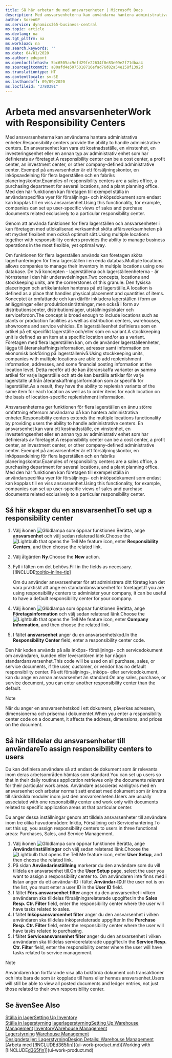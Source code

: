 ```yaml
---
title: Så här arbetar du med ansvarsenheter | Microsoft Docs
description: Med ansvarsenheterna kan användarna hantera administrativa enheter. En ansvarsenhet kan vara ett kostnadsställe, en vinstenhet, en investeringsenhet eller en annan typ av administrativ enhet som har definierats av företaget.
author: SorenGP
ms.service: dynamics365-business-central
ms.topic: article
ms.devlang: na
ms.tgt_pltfrm: na
ms.workload: na
ms.search.keywords: ''
ms.date: 04/01/2020
ms.author: edupont
ms.openlocfilehash: 5bc6505ac9efd29fe22634f0e83e09e2f71dbaa4
ms.sourcegitcommit: a80afd4e5075018716efad76d82a54e158f1392d
ms.translationtype: HT
ms.contentlocale: sv-SE
ms.lasthandoff: 09/09/2020
ms.locfileid: "3780391"
---
```

# <a name="work-with-responsibility-centers"></a><span data-ttu-id="e00ba-104">Arbeta med ansvarsenheter</span><span class="sxs-lookup"><span data-stu-id="e00ba-104">Work with Responsibility Centers</span></span>
<span data-ttu-id="e00ba-105">Med ansvarsenheterna kan användarna hantera administrativa enheter.</span><span class="sxs-lookup"><span data-stu-id="e00ba-105">Responsibility centers provide the ability to handle administrative centers.</span></span> <span data-ttu-id="e00ba-106">En ansvarsenhet kan vara ett kostnadsställe, en vinstenhet, en investeringsenhet eller en annan typ av administrativ enhet som har definierats av företaget.</span><span class="sxs-lookup"><span data-stu-id="e00ba-106">A responsibility center can be a cost center, a profit center, an investment center, or other company-defined administrative center.</span></span> <span data-ttu-id="e00ba-107">Exempel på ansvarsenheter är ett försäljningskontor, en inköpsavdelning för flera lagerställen och en fabriks planeringskontor.</span><span class="sxs-lookup"><span data-stu-id="e00ba-107">Examples of responsibility centers are a sales office, a purchasing department for several locations, and a plant planning office.</span></span> <span data-ttu-id="e00ba-108">Med den här funktionen kan företagen till exempel ställa in användarspecifika vyer för försäljnings- och inköpsdokument som endast kan kopplas till en viss ansvarsenhet.</span><span class="sxs-lookup"><span data-stu-id="e00ba-108">Using this functionality, for example, companies can set up user-specific views of sales and purchase documents related exclusively to a particular responsibility center.</span></span>  

<span data-ttu-id="e00ba-109">Genom att använda funktionen för flera lagerställen och ansvarsenheter i kan företagen med utlokaliserad verksamhet sköta affärsverksamheten på ett mycket flexibelt men också optimalt sätt.</span><span class="sxs-lookup"><span data-stu-id="e00ba-109">Using multiple locations together with responsibility centers provides the ability to manage business operations in the most flexible, yet optimal way.</span></span>

<span data-ttu-id="e00ba-110">Om funktionen för flera lagerställen används kan företagen sköta lagerhanteringen för flera lagerställen i en enda databas.</span><span class="sxs-lookup"><span data-stu-id="e00ba-110">Multiple locations allows companies to manage their inventory in multiple locations using one database.</span></span> <span data-ttu-id="e00ba-111">De två koncepten - lagerställena och lagerställeenheterna - är hörnstenar i den här underavdelningen.</span><span class="sxs-lookup"><span data-stu-id="e00ba-111">Two concepts, locations and stockkeeping units, are the cornerstones of this granule.</span></span> <span data-ttu-id="e00ba-112">Den fysiska placeringen och artikelantalen hanteras på ett lagerställe.</span><span class="sxs-lookup"><span data-stu-id="e00ba-112">A location is defined as a place that handles physical placement and quantities of items.</span></span> <span data-ttu-id="e00ba-113">Konceptet är omfattande och kan därför inkludera lagerställen i form av anläggningar eller produktionsinrättningar, men också i form av distributionscenter, distributionslager, utställningslokaler och servicefordon.</span><span class="sxs-lookup"><span data-stu-id="e00ba-113">The concept is broad enough to include locations such as plants or production facilities as well as distribution centers, warehouses, showrooms and service vehicles.</span></span> <span data-ttu-id="e00ba-114">En lagerställeenhet definieras som en artikel på ett specifikt lagerställe och/eller som en variant.</span><span class="sxs-lookup"><span data-stu-id="e00ba-114">A stockkeeping unit is defined as an item at a specific location and/or as a variant.</span></span> <span data-ttu-id="e00ba-115">Företagen med flera lagerställen kan, om de använder lagerställeenheter, lägga till återanskaffningsinformation, adresser samt information om ekonomisk bokföring på lagerställenivå.</span><span class="sxs-lookup"><span data-stu-id="e00ba-115">Using stockkeeping units, companies with multiple locations are able to add replenishment information, addresses, and some financial posting information at the location level.</span></span> <span data-ttu-id="e00ba-116">Detta medför att de kan återanskaffa varianter av samma artikel för varje lagerställe och att de kan beställa artiklar för varje lagerställe utifrån återanskaffningsinformation som är specifik för lagerstället.</span><span class="sxs-lookup"><span data-stu-id="e00ba-116">As a result, they have the ability to replenish variants of the same item for each location as well as to order items for each location on the basis of location-specific replenishment information.</span></span>  

<span data-ttu-id="e00ba-117">Ansvarsenheterna ger funktionen för flera lagerställen en ännu större omfattning eftersom användarna då kan hantera administrativa enheter.</span><span class="sxs-lookup"><span data-stu-id="e00ba-117">Responsibility centers extends the multiple locations functionality by providing users the ability to handle administrative centers.</span></span> <span data-ttu-id="e00ba-118">En ansvarsenhet kan vara ett kostnadsställe, en vinstenhet, en investeringsenhet eller en annan typ av administrativ enhet som har definierats av företaget.</span><span class="sxs-lookup"><span data-stu-id="e00ba-118">A responsibility center can be a cost center, a profit center, an investment center, or other company-defined administrative center.</span></span> <span data-ttu-id="e00ba-119">Exempel på ansvarsenheter är ett försäljningskontor, en inköpsavdelning för flera lagerställen och en fabriks planeringskontor.</span><span class="sxs-lookup"><span data-stu-id="e00ba-119">Examples of responsibility centers are a sales office, a purchasing department for several locations, and a plant planning office.</span></span> <span data-ttu-id="e00ba-120">Med den här funktionen kan företagen till exempel ställa in användarspecifika vyer för försäljnings- och inköpsdokument som endast kan kopplas till en viss ansvarsenhet.</span><span class="sxs-lookup"><span data-stu-id="e00ba-120">Using this functionality, for example, companies can set up user-specific views of sales and purchase documents related exclusively to a particular responsibility center.</span></span>

## <a name="to-set-up-a-responsibility-center"></a><span data-ttu-id="e00ba-121">Så här skapar du en ansvarsenhet</span><span class="sxs-lookup"><span data-stu-id="e00ba-121">To set up a responsibility center</span></span>  
1.  <span data-ttu-id="e00ba-122">Välj ikonen ![Glödlampa som öppnar funktionen Berätta](media/ui-search/search_small.png "Berätta vad du vill göra"), ange **ansvarsenhet** och välj sedan relaterad länk.</span><span class="sxs-lookup"><span data-stu-id="e00ba-122">Choose the ![Lightbulb that opens the Tell Me feature](media/ui-search/search_small.png "Tell me what you want to do") icon, enter **Responsibility Centers**, and then choose the related link.</span></span>  
2.  <span data-ttu-id="e00ba-123">Välj åtgärden **Ny**.</span><span class="sxs-lookup"><span data-stu-id="e00ba-123">Choose the **New** action.</span></span>  
3.  <span data-ttu-id="e00ba-124">Fyll i fälten om det behövs.</span><span class="sxs-lookup"><span data-stu-id="e00ba-124">Fill in the fields as necessary.</span></span> [!INCLUDE[tooltip-inline-tip](includes/tooltip-inline-tip_md.md)]  

    <span data-ttu-id="e00ba-125">Om du använder ansvarsenheter för att administrera ditt företag kan det vara praktiskt att ange en standardansvarsenhet för företaget.</span><span class="sxs-lookup"><span data-stu-id="e00ba-125">If you are using responsibility centers to administer your company, it can be useful to have a default responsibility center for your company.</span></span>
4. <span data-ttu-id="e00ba-126">Välj ikonen ![Glödlampa som öppnar funktionen Berätta](media/ui-search/search_small.png "Berätta vad du vill göra"), ange **Företagsinformation** och välj sedan relaterad länk.</span><span class="sxs-lookup"><span data-stu-id="e00ba-126">Choose the ![Lightbulb that opens the Tell Me feature](media/ui-search/search_small.png "Tell me what you want to do") icon, enter **Company Information**, and then choose the related link.</span></span>
5. <span data-ttu-id="e00ba-127">I fältet **ansvarsenhet** anger du en ansvarsenhetskod.</span><span class="sxs-lookup"><span data-stu-id="e00ba-127">In the **Responsibility Center** field, enter a responsibility center code.</span></span>

<span data-ttu-id="e00ba-128">Den här koden används på alla inköps- försäljnings- och servicedokument om användaren, kunden eller leverantören inte har någon standardansvarsenhet.</span><span class="sxs-lookup"><span data-stu-id="e00ba-128">This code will be used on all purchase, sales, or service documents, if the user, customer, or vendor has no default responsibility center.</span></span> <span data-ttu-id="e00ba-129">På ett försäljnings-, inköps- eller servicedokument, kan du ange en annan ansvarsenhet än standard.</span><span class="sxs-lookup"><span data-stu-id="e00ba-129">On any sales, purchase, or service document, you can enter another responsibility center than the default.</span></span>

> [!NOTE]  
>  <span data-ttu-id="e00ba-130">När du anger en ansvarsenhetskod i ett dokument, påverkas adressen, dimensionerna och priserna i dokumentet.</span><span class="sxs-lookup"><span data-stu-id="e00ba-130">When you enter a responsibility center code on a document, it affects the address, dimensions, and prices on the document.</span></span>  

## <a name="to-assign-responsibility-centers-to-users"></a><span data-ttu-id="e00ba-131">Så här tilldelar du ansvarsenheter till användare</span><span class="sxs-lookup"><span data-stu-id="e00ba-131">To assign responsibility centers to users</span></span>  
<span data-ttu-id="e00ba-132">Du kan definiera användare så att endast de dokument som är relevanta inom deras arbetsområden hämtas som standard.</span><span class="sxs-lookup"><span data-stu-id="e00ba-132">You can set up users so that in their daily routines application retrieves only the documents relevant for their particular work areas.</span></span> <span data-ttu-id="e00ba-133">Användare associeras vanligtvis med en ansvarsenhet och arbetar normalt sett endast med dokument som är knutna till särskilda moduler inom just den ansvarsenheten.</span><span class="sxs-lookup"><span data-stu-id="e00ba-133">Users are usually associated with one responsibility center and work only with documents related to specific application areas at that particular center.</span></span>  

<span data-ttu-id="e00ba-134">Du anger dessa inställningar genom att tilldela ansvarsenheter till användare inom tre olika huvudområden: Inköp, Försäljning och Servicehantering.</span><span class="sxs-lookup"><span data-stu-id="e00ba-134">To set this up, you assign responsibility centers to users in three functional areas: Purchases, Sales, and Service Management.</span></span>  

1.  <span data-ttu-id="e00ba-135">Välj ikonen ![Glödlampa som öppnar funktionen Berätta](media/ui-search/search_small.png "Berätta vad du vill göra"), ange **Användarinställningar** och välj sedan relaterad länk.</span><span class="sxs-lookup"><span data-stu-id="e00ba-135">Choose the ![Lightbulb that opens the Tell Me feature](media/ui-search/search_small.png "Tell me what you want to do") icon, enter **User Setup**, and then choose the related link.</span></span>  
2.  <span data-ttu-id="e00ba-136">På sidan **Användarinställning** markerar du den användare som du vill tilldela en ansvarsenhet till.</span><span class="sxs-lookup"><span data-stu-id="e00ba-136">On the **User Setup** page, select the user you want to assign a responsibility center to.</span></span> <span data-ttu-id="e00ba-137">Om användaren inte finns med i listan anger du ett användar-ID i fältet **Användar-ID**.</span><span class="sxs-lookup"><span data-stu-id="e00ba-137">If the user not is on the list, you must enter a user ID in the **User ID** field.</span></span>  
3.  <span data-ttu-id="e00ba-138">I fältet **Förs.ansvarsenhet filter** anger du den ansvarsenhet i vilken användaren ska tilldelas försäljningsrelaterade uppgifter.</span><span class="sxs-lookup"><span data-stu-id="e00ba-138">In the **Sales Resp. Ctr. Filter** field, enter the responsibility center where the user will have tasks related to sales.</span></span>  
4.  <span data-ttu-id="e00ba-139">I fältet **Inköpsansvarsenhet filter** anger du den ansvarsenhet i vilken användaren ska tilldelas inköpsrelaterade uppgifter.</span><span class="sxs-lookup"><span data-stu-id="e00ba-139">In the **Purchase Resp. Ctr. Filter** field, enter the responsibility center where the user will have tasks related to purchasing.</span></span>  
5.  <span data-ttu-id="e00ba-140">I fältet **Serviceansvarsenhet filter** anger du den ansvarsenhet i vilken användaren ska tilldelas servicerelaterade uppgifter.</span><span class="sxs-lookup"><span data-stu-id="e00ba-140">In the **Service Resp. Ctr. Filter** field, enter the responsibility center where the user will have tasks related to service management.</span></span>  

> [!NOTE]  
>  <span data-ttu-id="e00ba-141">Användaren kan fortfarande visa alla bokförda dokument och transaktioner och inte bara de som är kopplade till hans eller hennes ansvarsenhet.</span><span class="sxs-lookup"><span data-stu-id="e00ba-141">Users will still be able to view all posted documents and ledger entries, not just those related to their own responsibility center.</span></span>

## <a name="see-also"></a><span data-ttu-id="e00ba-142">Se även</span><span class="sxs-lookup"><span data-stu-id="e00ba-142">See Also</span></span>  
[<span data-ttu-id="e00ba-143">Ställa in lager</span><span class="sxs-lookup"><span data-stu-id="e00ba-143">Setting Up Inventory</span></span>](inventory-setup-inventory.md)  
<span data-ttu-id="e00ba-144">[Ställa in lagerstyrning](warehouse-setup-warehouse.md)
[lager](inventory-manage-inventory.md)[lagerstyrning](warehouse-manage-warehouse.md)</span><span class="sxs-lookup"><span data-stu-id="e00ba-144">[Setting Up Warehouse Management](warehouse-setup-warehouse.md)
[Inventory](inventory-manage-inventory.md)[Warehouse Management](warehouse-manage-warehouse.md)</span></span>  
<span data-ttu-id="e00ba-145">[Lagerstyrning](warehouse-manage-warehouse.md)  </span><span class="sxs-lookup"><span data-stu-id="e00ba-145">[Warehouse Management](warehouse-manage-warehouse.md)  </span></span>  
[<span data-ttu-id="e00ba-146">Designdetaljer: Lagerstyrning</span><span class="sxs-lookup"><span data-stu-id="e00ba-146">Design Details: Warehouse Management</span></span>](design-details-warehouse-management.md)  
<span data-ttu-id="e00ba-147">[Arbeta med [!INCLUDE[d365fin](includes/d365fin_md.md)]](ui-work-product.md)</span><span class="sxs-lookup"><span data-stu-id="e00ba-147">[Working with [!INCLUDE[d365fin](includes/d365fin_md.md)]](ui-work-product.md)</span></span>
